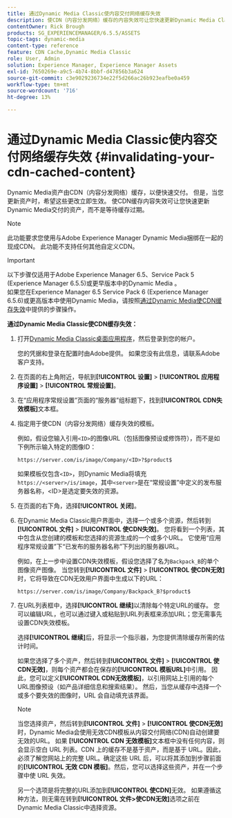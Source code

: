 ```yaml
---
title: 通过Dynamic Media Classic使内容交付网络缓存失效
description: 使CDN（内容分发网络）缓存的内容失效可让您快速更新Dynamic Media Classic交付的资源，而不是等待缓存过期。
contentOwner: Rick Brough
products: SG_EXPERIENCEMANAGER/6.5.5/ASSETS
topic-tags: dynamic-media
content-type: reference
feature: CDN Cache,Dynamic Media Classic
role: User, Admin
solution: Experience Manager, Experience Manager Assets
exl-id: 7650269e-a9c5-4b74-8bbf-d47856b3a624
source-git-commit: c3e9029236734e22f5d266ac26b923eafbe0a459
workflow-type: tm+mt
source-wordcount: '716'
ht-degree: 13%

---
```


# 通过Dynamic Media Classic使内容交付网络缓存失效 {#invalidating-your-cdn-cached-content}

Dynamic Media资产由CDN（内容分发网络）缓存，以便快速交付。 但是，当您更新资产时，希望这些更改立即生效。 使CDN缓存内容失效可让您快速更新Dynamic Media交付的资产，而不是等待缓存过期。

>[!NOTE]
>
>此功能要求您使用与Adobe Experience Manager Dynamic Media捆绑在一起的现成CDN。 此功能不支持任何其他自定义CDN。

>[!IMPORTANT]
>
>以下步骤仅适用于Adobe Experience Manager 6.5、Service Pack 5 (Experience Manager 6.5.5)或更早版本中的Dynamic Media 。<br>如果您在Experience Manager 6.5 Service Pack 6 (Experience Manager 6.5.6)或更高版本中使用Dynamic Media，请按照[通过Dynamic Media使CDN缓存失效](/help/assets/invalidate-cdn-cache-dynamic-media.md)中提供的步骤操作。

<!-- REMOVED MARCH 28, 2022 BECAUSE OF 404; NO REDIRECT WAS PUT IN PLACE BY SUPPORT See also [Cache overview in Dynamic Media Classic (Scene7)](https://helpx.adobe.com/experience-manager/scene7/kb/base/caching-questions/scene7-caching-overview.html). -->

**通过Dynamic Media Classic使CDN缓存失效：**

1. 打开[Dynamic Media Classic桌面应用程序](https://experienceleague.adobe.com/docs/dynamic-media-classic/using/intro/dynamic-media-classic-desktop-app.html#system-requirements-dmc-app)，然后登录到您的帐户。

   您的凭据和登录在配置时由Adobe提供。 如果您没有此信息，请联系Adobe客户支持。

1. 在页面的右上角附近，导航到&#x200B;**[!UICONTROL 设置]** > **[!UICONTROL 应用程序设置]** > **[!UICONTROL 常规设置]**。
1. 在“应用程序常规设置”页面的“服务器”组标题下，找到&#x200B;**[!UICONTROL CDN失效模板]**&#x200B;文本框。

1. 指定用于使CDN（内容分发网络）缓存失效的模板。

   例如，假设您输入引用`<ID>`的图像URL（包括图像预设或修饰符），而不是如下例所示输入特定的图像ID：

   `https://server.com/is/image/Company/<ID>?$product$`

   如果模板仅包含`<ID>`，则Dynamic Media将填充`https://<server>/is/image`，其中`<server>`是在“常规设置”中定义的发布服务器名称，&lt;ID>是选定要失效的资源。

1. 在页面的右下角，选择&#x200B;**[!UICONTROL 关闭]**。
1. 在Dynamic Media Classic用户界面中，选择一个或多个资源，然后转到&#x200B;**[!UICONTROL 文件]** > **[!UICONTROL 使CDN失效]**。 您将看到一个列表，其中包含从您创建的模板和您选择的资源生成的一个或多个URL。 它使用“应用程序常规设置”下“已发布的服务器名称”下列出的服务器URL。

   例如，在上一步中设置CDN失效模板，假设您选择了名为`Backpack_B`的单个图像资产图像。 当您转到&#x200B;**[!UICONTROL 文件]** > **[!UICONTROL 使CDN无效]**&#x200B;时，它将导致在CDN无效用户界面中生成以下的URL：

   `https://server.com/is/image/Company/Backpack_B?$product$`

1. 在URL列表框中，选择&#x200B;**[!UICONTROL 继续]**&#x200B;以清除每个特定URL的缓存。 您可以编辑URL，也可以通过键入或粘贴到URL列表框来添加URL；您无需事先设置CDN失效模板。

   选择&#x200B;**[!UICONTROL 继续]**&#x200B;后，将显示一个指示器，为您提供清除缓存所需的估计时间。

   如果您选择了多个资产，然后转到&#x200B;**[!UICONTROL 文件]** > **[!UICONTROL 使CDN无效]**，则每个资产都会在保存的&#x200B;**[!UICONTROL 模板URL]**&#x200B;中引用。 因此，您可以定义&#x200B;**[!UICONTROL CDN无效模板]**，以引用网站上引用的每个URL图像预设（如产品详细信息和搜索结果）。 然后，当您从缓存中选择一个或多个要失效的图像时，URL 会自动填充该界面。

   >[!NOTE]
   >
   >当您选择资产，然后转到&#x200B;**[!UICONTROL 文件]** > **[!UICONTROL 使CDN无效]**&#x200B;时，Dynamic Media会使用无效CDN模板从内容交付网络(CDN)自动创建要无效的URL。 如果 **[!UICONTROL CDN 无效模板]**&#x200B;文本框中没有任何内容，则会显示空白 URL 列表。CDN 上的缓存不是基于资产，而是基于 URL。因此，必须了解您网站上的完整 URL。确定这些 URL 后，可以将其添加到步骤前面的&#x200B;**[!UICONTROL 无效 CDN 模板]**。然后，您可以选择这些资产，并在一个步骤中使 URL 失效。
   >
   >另一个选项是将完整的URL添加到&#x200B;**[!UICONTROL 使CDN]**&#x200B;无效。 如果遵循这种方法，则无需在转到&#x200B;**[!UICONTROL 文件>使CDN无效]**&#x200B;选项之前在Dynamic Media Classic中选择资源。
